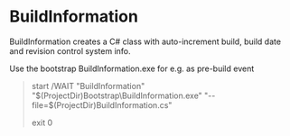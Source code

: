 # BuildInformation
 BuildInformation creates a C# class with auto-increment build, build date and revision control system info.

Use the bootstrap BuildInformation.exe for e.g. as pre-build event

> start /WAIT "BuildInformation" "$(ProjectDir)Bootstrap\BuildInformation.exe" "--file=$(ProjectDir)BuildInformation.cs"
> 
> exit 0
